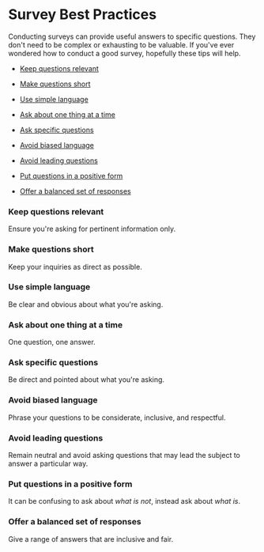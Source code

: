 # Survey Best Practices

Conducting surveys can provide useful answers to specific questions. They don't need to be complex or exhausting to be valuable. If you've ever wondered how to conduct a good survey, hopefully these tips will help.

* [Keep questions relevant](#relevant)

* [Make questions short](#short)

* [Use simple language](#simple)

* [Ask about one thing at a time](#one-thing)

* [Ask specific questions](#specific)

* [Avoid biased language](#biased)

* [Avoid leading questions](#leading)

* [Put questions in a positive form](#positive)

* [Offer a balanced set of responses](#balanced)

### Keep questions relevant <a id="relevant"></a>
Ensure you're asking for pertinent information only.
### Make questions short <a id="short"></a>
Keep your inquiries as direct as possible.
### Use simple language <a id="simple"></a>
Be clear and obvious about what you're asking.
### Ask about one thing at a time <a id="one-thing"></a>
One question, one answer.
### Ask specific questions <a id="specific"></a>
Be direct and pointed about what you're asking.
### Avoid biased language <a id="biased"></a>
Phrase your questions to be considerate, inclusive, and respectful.
### Avoid leading questions <a id="leading"></a>
Remain neutral and avoid asking questions that may lead the subject to answer a particular way.
### Put questions in a positive form <a id="positive"></a>
It can be confusing to ask about _what is not_, instead ask about _what is_.
### Offer a balanced set of responses <a id="balanced"></a>
Give a range of answers that are inclusive and fair.